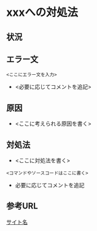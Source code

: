 # xxxへの対処法

## 状況





## エラー文

```
<ここにエラー文を入力>
```

- <必要に応じてコメントを追記>







## 原因
-  <ここに考えられる原因を書く>






## 対処法

- <ここに対処法を書く> 

```
<コマンドやソースコードはここに書く>
```
- 必要に応じてコメントを追記







## 参考URL
[サイト名](URL)
